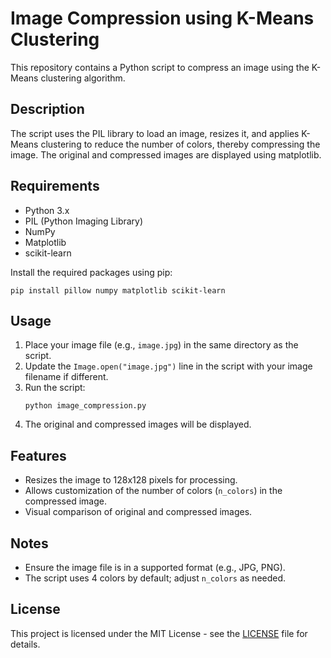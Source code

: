 # Image Compression using K-Means Clustering

This repository contains a Python script to compress an image using the K-Means clustering algorithm.

## Description
The script uses the PIL library to load an image, resizes it, and applies K-Means clustering to reduce the number of colors, thereby compressing the image. The original and compressed images are displayed using matplotlib.

## Requirements
- Python 3.x
- PIL (Python Imaging Library)
- NumPy
- Matplotlib
- scikit-learn

Install the required packages using pip:
```
pip install pillow numpy matplotlib scikit-learn
```

## Usage
1. Place your image file (e.g., `image.jpg`) in the same directory as the script.
2. Update the `Image.open("image.jpg")` line in the script with your image filename if different.
3. Run the script:
   ```
   python image_compression.py
   ```
4. The original and compressed images will be displayed.

## Features
- Resizes the image to 128x128 pixels for processing.
- Allows customization of the number of colors (`n_colors`) in the compressed image.
- Visual comparison of original and compressed images.

## Notes
- Ensure the image file is in a supported format (e.g., JPG, PNG).
- The script uses 4 colors by default; adjust `n_colors` as needed.

## License
This project is licensed under the MIT License - see the [LICENSE](LICENSE) file for details.